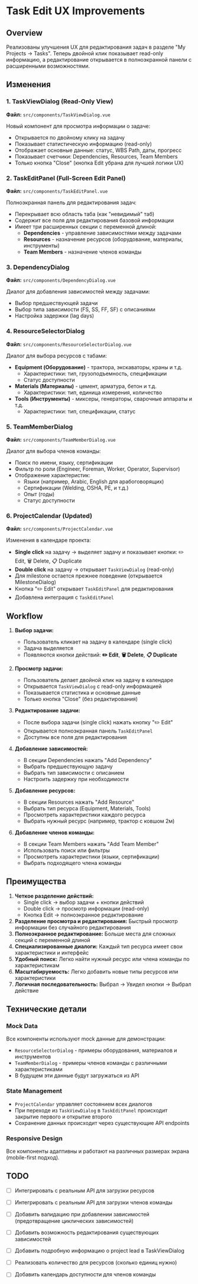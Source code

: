 # Task Edit UX Improvements

## Overview

Реализованы улучшения UX для редактирования задач в разделе "My Projects -> Tasks". Теперь двойной клик показывает read-only информацию, а редактирование открывается в полноэкранной панели с расширенными возможностями.

## Изменения

### 1. TaskViewDialog (Read-Only View)
**Файл:** `src/components/TaskViewDialog.vue`

Новый компонент для просмотра информации о задаче:
- Открывается по двойному клику на задачу
- Показывает статистическую информацию (read-only)
- Отображает основные данные: статус, WBS Path, даты, прогресс
- Показывает счетчики: Dependencies, Resources, Team Members
- Только кнопка "Close" (кнопка Edit убрана для лучшей логики UX)

### 2. TaskEditPanel (Full-Screen Edit Panel)
**Файл:** `src/components/TaskEditPanel.vue`

Полноэкранная панель для редактирования задач:
- Перекрывает всю область таба (как "невидимый" таб)
- Содержит все поля для редактирования базовой информации
- Имеет три расширенных секции с переменной длиной:
  - **Dependencies** - управление зависимостями между задачами
  - **Resources** - назначение ресурсов (оборудование, материалы, инструменты)
  - **Team Members** - назначение членов команды

### 3. DependencyDialog
**Файл:** `src/components/DependencyDialog.vue`

Диалог для добавления зависимостей между задачами:
- Выбор предшествующей задачи
- Выбор типа зависимости (FS, SS, FF, SF) с описаниями
- Настройка задержки (lag days)

### 4. ResourceSelectorDialog
**Файл:** `src/components/ResourceSelectorDialog.vue`

Диалог для выбора ресурсов с табами:
- **Equipment (Оборудование)** - трактора, экскаваторы, краны и т.д.
  - Характеристики: тип, грузоподъемность, спецификации
  - Статус доступности
- **Materials (Материалы)** - цемент, арматура, бетон и т.д.
  - Характеристики: тип, единица измерения, количество
- **Tools (Инструменты)** - миксеры, генераторы, сварочные аппараты и т.д.
  - Характеристики: тип, спецификации, статус

### 5. TeamMemberDialog
**Файл:** `src/components/TeamMemberDialog.vue`

Диалог для выбора членов команды:
- Поиск по имени, языку, сертификации
- Фильтр по роли (Engineer, Foreman, Worker, Operator, Supervisor)
- Отображение характеристик:
  - Языки (например, Arabic, English для арабоговорящих)
  - Сертификации (Welding, OSHA, PE, и т.д.)
  - Опыт (годы)
  - Статус доступности

### 6. ProjectCalendar (Updated)
**Файл:** `src/components/ProjectCalendar.vue`

Изменения в календаре проекта:
- **Single click** на задачу → выделяет задачу и показывает кнопки: ✏️ Edit, 🗑️ Delete, 📋 Duplicate
- **Double click** на задачу → открывает `TaskViewDialog` (read-only)
- Для milestone остается прежнее поведение (открывается MilestoneDialog)
- Кнопка "✏️ Edit" открывает `TaskEditPanel` для редактирования
- Добавлена интеграция с `TaskEditPanel`

## Workflow

1. **Выбор задачи:**
   - Пользователь кликает на задачу в календаре (single click)
   - Задача выделяется
   - Появляются кнопки действий: **✏️ Edit**, **🗑️ Delete**, **📋 Duplicate**

2. **Просмотр задачи:**
   - Пользователь делает двойной клик на задачу в календаре
   - Открывается `TaskViewDialog` с read-only информацией
   - Показывается статистика и основные данные
   - Только кнопка "Close" (без редактирования)

3. **Редактирование задачи:**
   - После выбора задачи (single click) нажать кнопку "✏️ Edit"
   - Открывается полноэкранная панель `TaskEditPanel`
   - Доступны все поля для редактирования

3. **Добавление зависимостей:**
   - В секции Dependencies нажать "Add Dependency"
   - Выбрать предшествующую задачу
   - Выбрать тип зависимости с описанием
   - Настроить задержку при необходимости

4. **Добавление ресурсов:**
   - В секции Resources нажать "Add Resource"
   - Выбрать тип ресурса (Equipment, Materials, Tools)
   - Просмотреть характеристики каждого ресурса
   - Выбрать нужный ресурс (например, трактор с ковшом 2м)

5. **Добавление членов команды:**
   - В секции Team Members нажать "Add Team Member"
   - Использовать поиск или фильтры
   - Просмотреть характеристики (языки, сертификации)
   - Выбрать подходящего члена команды

## Преимущества

1. **Четкое разделение действий:**
   - Single click → выбор задачи + кнопки действий
   - Double click → просмотр информации (read-only)
   - Кнопка Edit → полноэкранное редактирование
2. **Разделение просмотра и редактирования:** Быстрый просмотр информации без случайного редактирования
3. **Полноэкранное редактирование:** Больше места для сложных секций с переменной длиной
4. **Специализированные диалоги:** Каждый тип ресурса имеет свои характеристики и интерфейс
5. **Удобный поиск:** Легко найти нужный ресурс или члена команды по характеристикам
6. **Масштабируемость:** Легко добавить новые типы ресурсов или характеристики
7. **Логичная последовательность:** Выбрал → Увидел кнопки → Выбрал действие

## Технические детали

### Mock Data

Все компоненты используют mock данные для демонстрации:
- `ResourceSelectorDialog` - примеры оборудования, материалов и инструментов
- `TeamMemberDialog` - примеры членов команды с различными характеристиками
- В будущем эти данные будут загружаться из API

### State Management

- `ProjectCalendar` управляет состоянием всех диалогов
- При переходе из `TaskViewDialog` в `TaskEditPanel` происходит закрытие первого и открытие второго
- Сохранение данных происходит через существующие API endpoints

### Responsive Design

Все компоненты адаптивны и работают на различных размерах экрана (mobile-first подход).

## TODO

- [ ] Интегрировать с реальным API для загрузки ресурсов
- [ ] Интегрировать с реальным API для загрузки членов команды
- [ ] Добавить валидацию при добавлении зависимостей (предотвращение циклических зависимостей)
- [ ] Добавить возможность редактирования существующих зависимостей
- [ ] Добавить подробную информацию о project lead в TaskViewDialog
- [ ] Реализовать количество для ресурсов (сколько единиц нужно)
- [ ] Добавить календарь доступности для членов команды

